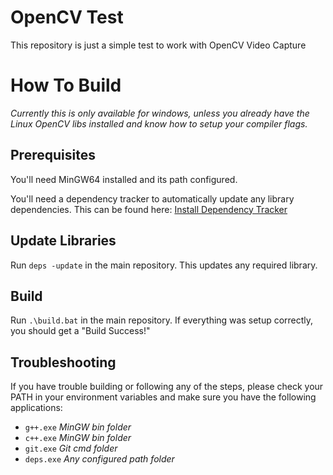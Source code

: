 # OpenCV Test
 This repository is just a simple test to work with OpenCV Video Capture
 
 
# How To Build
 
 *Currently this is only available for windows, unless you already have the Linux OpenCV libs installed and know how to setup your compiler flags.*
 
## Prerequisites
 You'll need MinGW64 installed and its path configured.
 
 You'll need a dependency tracker to automatically update any library dependencies. This can be found here: [Install Dependency Tracker](https://github.com/jmscreation/dependency-tracker)
 
## Update Libraries
 Run `deps -update` in the main repository. This updates any required library.

## Build
 Run `.\build.bat` in the main repository. If everything was setup correctly, you should get a "Build Success!"
 

## Troubleshooting
 If you have trouble building or following any of the steps, please check your PATH in your environment variables and make sure you have the following applications:

- `g++.exe` *MinGW bin folder*
- `c++.exe` *MinGW bin folder*
- `git.exe` *Git cmd folder*
- `deps.exe` *Any configured path folder*
